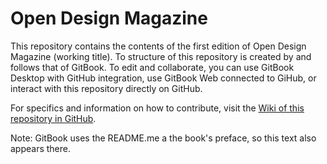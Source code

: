 # Open Design Magazine

This repository contains the contents of the first edition of Open Design Magazine (working title). To structure of this repository is created by and follows that of GitBook. To edit and collaborate, you can use GitBook Desktop with GitHub integration, use GitBook Web connected to GiHub, or interact with this repository directly on GitHub.

For specifics and information on how to contribute, visit the [Wiki of this repository in GitHub](https://github.com/diderikvw/open-design-magazine-01/wiki). 

Note: GitBook uses the README.me a the book's preface, so this text also appears there.


